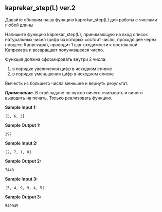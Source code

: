 ## kaprekar_step(L) ver.2

Давайте обновим нашу функцию kaprekar_step(L) для работы с числами любой длины

Напишите функцию kaprekar_step(L), принимающую на вход список натуральных чисел (цифр из которых состоит число, проходящее через процесс Капрекара), проводит 1 шаг сходимости к постоянной Капрекара и возвращает получившееся число.

Функция должна сформировать внутри 2 числа:

1.    в порядке увеличения цифр в исходном списке
2.    в порядке уменьшения цифр в исходном списке

Вычесть из большего числа меньшее и вернуть результат.

***Примечание.*** В этой задаче не нужно ничего считывать и ничего выводить на печать. Только реализовать функцию.

**Sample Input 1:**

```commandline
[5, 6, 3]
```

**Sample Output 1:**

```commandline
297
```

**Sample Input 2:**

```commandline
[2, 7, 1, 8]
```

**Sample Output 2:**

```commandline
7443
```

**Sample Input 3:**

```commandline
[5, 4, 9, 9, 4, 5]
```

**Sample Output 3:**

```commandline
549945
```

